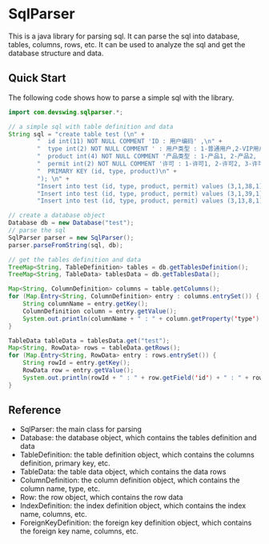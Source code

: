# SqlParser

This is a java library for parsing sql. It can parse the sql into database, tables, columns, rows, etc. It can be used to analyze the sql and get the database structure and data.

## Quick Start

The following code shows how to parse a simple sql with the library.

```java
import com.devswing.sqlparser.*;

// a simple sql with table definition and data
String sql = "create table test (\n" +
        "  id int(11) NOT NULL COMMENT 'ID : 用户编码' ,\n" +
        "  type int(2) NOT NULL COMMENT ' : 用户类型 : 1-普通用户,2-VIP用户, 3-SVIP',\n" +
        "  product int(4) NOT NULL COMMENT '产品类型 : 1-产品1, 2-产品2, 3-产品3',\n" +
        "  permit int(2) NOT NULL COMMENT '许可 : 1-许可1, 2-许可2, 3-许可3',\n" +
        "  PRIMARY KEY (id, type, product)\n" +
        "); \n" +
        "Insert into test (id, type, product, permit) values (3,1,38,1);\n" +
        "Insert into test (id, type, product, permit) values (3,1,39,1);\n" +
        "Insert into test (id, type, product, permit) values (3,13,8,1);\n";

// create a database object
Database db = new Database("test");
// parse the sql
SqlParser parser = new SqlParser();
parser.parseFromString(sql, db);

// get the tables definition and data
TreeMap<String, TableDefinition> tables = db.getTablesDefinition();
TreeMap<String, TableData> tablesData = db.getTablesData();

Map<String, ColumnDefinition> columns = table.getColumns();
for (Map.Entry<String, ColumnDefinition> entry : columns.entrySet()) {
    String columnName = entry.getKey();
    ColumnDefinition column = entry.getValue();
    System.out.println(columnName + " : " + column.getProperty('type') + " : " + column.getProperty('comment'));
}

TableData tableData = tablesData.get("test");
Map<String, RowData> rows = tableData.getRows();
for (Map.Entry<String, RowData> entry : rows.entrySet()) {
    String rowId = entry.getKey();
    RowData row = entry.getValue();
    System.out.println(rowId + " : " + row.getField('id') + " : " + row.getField('type'));
}
```

## Reference

* SqlParser: the main class for parsing
* Database: the database object, which contains the tables definition and data
* TableDefinition: the table definition object, which contains the columns definition, primary key, etc.
* TableData: the table data object, which contains the data rows
* ColumnDefinition: the column definition object, which contains the column name, type, etc.
* Row: the row object, which contains the row data
* IndexDefinition: the index definition object, which contains the index name, columns, etc.
* ForeignKeyDefinition: the foreign key definition object, which contains the foreign key name, columns, etc.

